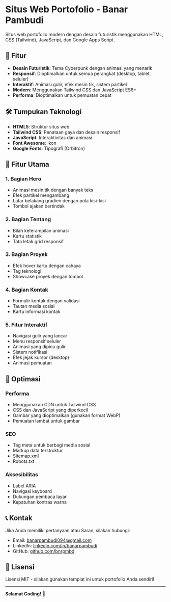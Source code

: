 # Situs Web Portofolio - Banar Pambudi

Situs web portofolio modern dengan desain futuristik menggunakan HTML, CSS (Tailwind), JavaScript, dan Google Apps Script.

## 🚀 Fitur

- **Desain Futuristik**: Tema Cyberpunk dengan animasi yang menarik
- **Responsif**: Dioptimalkan untuk semua perangkat (desktop, tablet, seluler)
- **Interaktif**: Animasi gulir, efek mesin tik, sistem partikel
- **Modern**: Menggunakan Tailwind CSS dan JavaScript ES6+
- **Performa**: Dioptimalkan untuk pemuatan cepat

## 🛠️ Tumpukan Teknologi

- **HTML5**: Struktur situs web
- **Tailwind CSS**: Penataan gaya dan desain responsif
- **JavaScript**: Interaktivitas dan animasi
- **Font Awesome**: Ikon
- **Google Fonts**: Tipografi (Orbitron)

## 🎨 Fitur Utama

### 1. Bagian Hero
- Animasi mesin tik dengan banyak teks
- Efek partikel mengambang
- Latar belakang gradien dengan pola kisi-kisi
- Tombol ajakan bertindak

### 2. Bagian Tentang
- Bilah keterampilan animasi
- Kartu statistik
- Tata letak grid responsif

### 3. Bagian Proyek
- Efek hover kartu dengan cahaya
- Tag teknologi
- Showcase proyek dengan tombol

### 4. Bagian Kontak
- Formulir kontak dengan validasi
- Tautan media sosial
- Kartu informasi kontak

### 5. Fitur Interaktif
- Navigasi gulir yang lancar
- Menu responsif seluler
- Animasi yang dipicu gulir
- Sistem notifikasi
- Efek jejak kursor (desktop)
- Animasi pemuatan

## 🎯 Optimasi

### Performa
- Menggunakan CDN untuk Tailwind CSS
- CSS dan JavaScript yang diperkecil
- Gambar yang dioptimalkan (gunakan format WebP)
- Pemuatan lambat untuk gambar

### SEO
- Tag meta untuk berbagi media sosial
- Markup data terstruktur
- Sitemap.xml
- Robots.txt

### Aksesibilitas
- Label ARIA
- Navigasi keyboard
- Dukungan pembaca layar
- Kepatuhan kontras warna

## 📞 Kontak

Jika Anda memiliki pertanyaan atau Saran, silakan hubungi:

- Email: banarpambudi094@gmail.com
- LinkedIn: [linkedin.com/in/banarpambudi](https://linkedin.com/in/banarpambudi)
- GitHub: [github.com/bnrpmbd](https://github.com/bnrpmbd)

## 📄 Lisensi

Lisensi MIT - silakan gunakan templat ini untuk portofolio Anda sendiri!

---

**Selamat Coding! 🚀**
